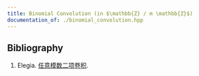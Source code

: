 ```yaml
---
title: Binomial Convolution (in $\mathbb{Z} / m \mathbb{Z}$)
documentation_of: ./binomial_convolution.hpp
---
```


## Bibliography

1. Elegia. [任意模数二项卷积](https://blog.csdn.net/EI_Captain/article/details/107456608).
